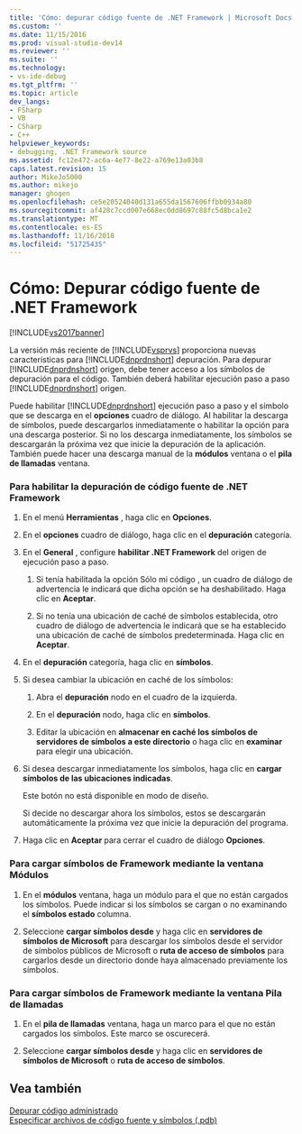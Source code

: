 ```yaml
---
title: 'Cómo: depurar código fuente de .NET Framework | Microsoft Docs'
ms.custom: ''
ms.date: 11/15/2016
ms.prod: visual-studio-dev14
ms.reviewer: ''
ms.suite: ''
ms.technology:
- vs-ide-debug
ms.tgt_pltfrm: ''
ms.topic: article
dev_langs:
- FSharp
- VB
- CSharp
- C++
helpviewer_keywords:
- debugging, .NET Framework source
ms.assetid: fc12e472-ac6a-4e77-8e22-a769e13a03b8
caps.latest.revision: 15
author: MikeJo5000
ms.author: mikejo
manager: ghogen
ms.openlocfilehash: ce5e20524040d131a655da1567606ffbb0934a80
ms.sourcegitcommit: af428c7ccd007e668ec0dd8697c88fc5d8bca1e2
ms.translationtype: MT
ms.contentlocale: es-ES
ms.lasthandoff: 11/16/2018
ms.locfileid: "51725435"
---
```

# <a name="how-to-debug-net-framework-source"></a>Cómo: Depurar código fuente de .NET Framework
[!INCLUDE[vs2017banner](../includes/vs2017banner.md)]

La versión más reciente de [!INCLUDE[vsprvs](../includes/vsprvs-md.md)] proporciona nuevas características para [!INCLUDE[dnprdnshort](../includes/dnprdnshort-md.md)] depuración. Para depurar [!INCLUDE[dnprdnshort](../includes/dnprdnshort-md.md)] origen, debe tener acceso a los símbolos de depuración para el código. También deberá habilitar ejecución paso a paso [!INCLUDE[dnprdnshort](../includes/dnprdnshort-md.md)] origen.  
  
 Puede habilitar [!INCLUDE[dnprdnshort](../includes/dnprdnshort-md.md)] ejecución paso a paso y el símbolo que se descarga en el **opciones** cuadro de diálogo. Al habilitar la descarga de símbolos, puede descargarlos inmediatamente o habilitar la opción para una descarga posterior. Si no los descarga inmediatamente, los símbolos se descargarán la próxima vez que inicie la depuración de la aplicación. También puede hacer una descarga manual de la **módulos** ventana o el **pila de llamadas** ventana.  
  
### <a name="to-enable-net-framework-source-debugging"></a>Para habilitar la depuración de código fuente de .NET Framework  
  
1.  En el menú **Herramientas** , haga clic en **Opciones**.  
  
2.  En el **opciones** cuadro de diálogo, haga clic en el **depuración** categoría.  
  
3.  En el **General** , configure **habilitar .NET Framework** del origen de ejecución paso a paso.  
  
    1.  Si tenía habilitada la opción Sólo mi código , un cuadro de diálogo de advertencia le indicará que dicha opción se ha deshabilitado. Haga clic en **Aceptar**.  
  
    2.  Si no tenía una ubicación de caché de símbolos establecida, otro cuadro de diálogo de advertencia le indicará que se ha establecido una ubicación de caché de símbolos predeterminada. Haga clic en **Aceptar**.  
  
4.  En el **depuración** categoría, haga clic en **símbolos**.  
  
5.  Si desea cambiar la ubicación en caché de los símbolos:  
  
    1.  Abra el **depuración** nodo en el cuadro de la izquierda.  
  
    2.  En el **depuración** nodo, haga clic en **símbolos**.  
  
    3.  Editar la ubicación en **almacenar en caché los símbolos de servidores de símbolos a este directorio** o haga clic en **examinar** para elegir una ubicación.  
  
6.  Si desea descargar inmediatamente los símbolos, haga clic en **cargar símbolos de las ubicaciones indicadas**.  
  
     Este botón no está disponible en modo de diseño.  
  
     Si decide no descargar ahora los símbolos, estos se descargarán automáticamente la próxima vez que inicie la depuración del programa.  
  
7.  Haga clic en **Aceptar** para cerrar el cuadro de diálogo **Opciones**.  
  
### <a name="to-load-framework-symbols-using-the-modules-window"></a>Para cargar símbolos de Framework mediante la ventana Módulos  
  
1.  En el **módulos** ventana, haga un módulo para el que no están cargados los símbolos. Puede indicar si los símbolos se cargan o no examinando el **símbolos estado** columna.  
  
2.  Seleccione **cargar símbolos desde** y haga clic en **servidores de símbolos de Microsoft** para descargar los símbolos desde el servidor de símbolos públicos de Microsoft o **ruta de acceso de símbolos** para cargarlos desde un directorio donde haya almacenado previamente los símbolos.  
  
### <a name="to-load-framework-symbols-using-the-call-stack-window"></a>Para cargar símbolos de Framework mediante la ventana Pila de llamadas  
  
1.  En el **pila de llamadas** ventana, haga un marco para el que no están cargados los símbolos. Este marco se oscurecerá.  
  
2.  Seleccione **cargar símbolos desde** y haga clic en **servidores de símbolos de Microsoft** o **ruta de acceso de símbolos**.  
  
## <a name="see-also"></a>Vea también  
 [Depurar código administrado](../debugger/debugging-managed-code.md)   
 [Especificar archivos de código fuente y símbolos (.pdb)](../debugger/specify-symbol-dot-pdb-and-source-files-in-the-visual-studio-debugger.md)



